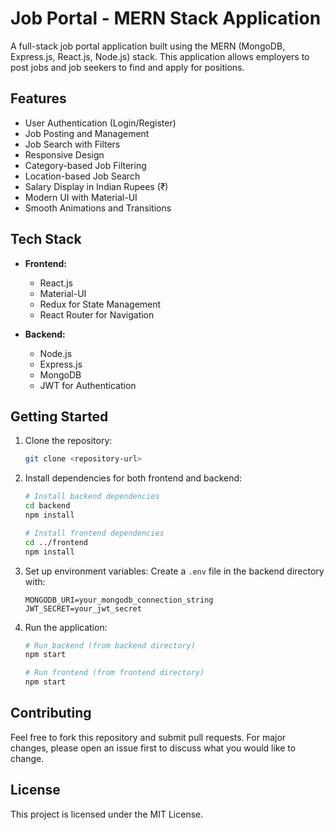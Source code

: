 # Job Portal - MERN Stack Application

A full-stack job portal application built using the MERN (MongoDB, Express.js, React.js, Node.js) stack. This application allows employers to post jobs and job seekers to find and apply for positions.

## Features

- User Authentication (Login/Register)
- Job Posting and Management
- Job Search with Filters
- Responsive Design
- Category-based Job Filtering
- Location-based Job Search
- Salary Display in Indian Rupees (₹)
- Modern UI with Material-UI
- Smooth Animations and Transitions

## Tech Stack

- **Frontend:**
  - React.js
  - Material-UI
  - Redux for State Management
  - React Router for Navigation

- **Backend:**
  - Node.js
  - Express.js
  - MongoDB
  - JWT for Authentication

## Getting Started

1. Clone the repository:
   ```bash
   git clone <repository-url>
   ```

2. Install dependencies for both frontend and backend:
   ```bash
   # Install backend dependencies
   cd backend
   npm install

   # Install frontend dependencies
   cd ../frontend
   npm install
   ```

3. Set up environment variables:
   Create a `.env` file in the backend directory with:
   ```
   MONGODB_URI=your_mongodb_connection_string
   JWT_SECRET=your_jwt_secret
   ```

4. Run the application:
   ```bash
   # Run backend (from backend directory)
   npm start

   # Run frontend (from frontend directory)
   npm start
   ```

## Contributing

Feel free to fork this repository and submit pull requests. For major changes, please open an issue first to discuss what you would like to change.

## License

This project is licensed under the MIT License.



